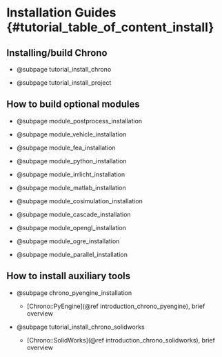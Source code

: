 Installation Guides {#tutorial_table_of_content_install}
==========================

## Installing/build Chrono

-   @subpage tutorial_install_chrono

-   @subpage tutorial_install_project
	
	
## How to build optional modules

-   @subpage module_postprocess_installation

-   @subpage module_vehicle_installation	

-   @subpage module_fea_installation

-   @subpage module_python_installation

-   @subpage module_irrlicht_installation

-   @subpage module_matlab_installation	

-   @subpage module_cosimulation_installation

-   @subpage module_cascade_installation

-   @subpage module_opengl_installation

-   @subpage module_ogre_installation

-   @subpage module_parallel_installation


	
## How to install auxiliary tools

- @subpage chrono_pyengine_installation
  - [Chrono::PyEngine](@ref introduction_chrono_pyengine), brief overview

- @subpage tutorial_install_chrono_solidworks
  - [Chrono::SolidWorks](@ref introduction_chrono_solidworks), brief overview
	